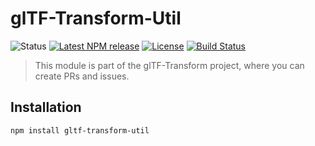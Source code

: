 # glTF-Transform-Util

<!-- This file is automatically generated. Please don't edit it directly:
if you find an error, edit the source file (likely index.js), and re-run
./scripts/generate-readmes in the turf project. -->

![Status](https://img.shields.io/badge/status-experimental-orange.svg)
[![Latest NPM release](https://img.shields.io/npm/v/gltf-transform-util.svg)](https://www.npmjs.com/package/gltf-transform-util)
[![License](https://img.shields.io/npm/l/gltf-transform-util.svg)](https://github.com/donmccurdy/gltf-transform/blob/master/LICENSE)
[![Build Status](https://travis-ci.com/donmccurdy/gltf-transform.svg?branch=master)](https://travis-ci.com/donmccurdy/gltf-transform)

> This module is part of the glTF-Transform project, where you can create PRs and
issues.

## Installation

```
npm install gltf-transform-util
```
